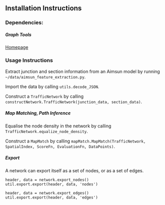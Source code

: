 ## Installation Instructions

### Dependencies:
##### Graph Tools
[Homepage](https://graph-tool.skewed.de/)

### Usage Instructions
Extract junction and section information from an Aimsun model by running `~/data/aimsun_feature_extraction.py`. 

Import the data by calling `utils.decode_JSON`.

Construct a `TrafficNetwork` by calling `constructNetwork.TrafficNetwork(junction_data, section_data)`.


##### Map Matching, Path Inference
Equalise the node density in the network by calling `TrafficNetwork.equalize_node_density`.

Construct a `MapMatch` by calling `mapMatch.MapMatch(TrafficNetwork, SpatialIndex, ScoreFn, EvaluationFn, DataPoints)`. 

##### Export

A network can export itself as a set of nodes, or as a set of edges.

```
header, data = network.export_nodes()
util.export.export(header, data, 'nodes')
```

```
header, data = network.export_edges()
util.export.export(header, data, 'edges')
```